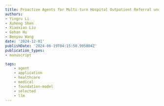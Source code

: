 ```yaml
---
title: Proactive Agents for Multi-turn Hospital Outpatient Referral under Uncertainty
authors:
- Yingru Li
- Xuheng Shen
- Xiaoxiao Liu
- Gehan Hu
- Benyou Wang
date: '2024-12-01'
publishDate: '2024-06-19T04:15:50.995804Z'
publication_types:
- manuscript

tags:
    - agent
    - application
    - healthcare
    - medical
    - foundation-model
    - selected
    - llm
---
```

